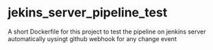 # jekins_server_pipeline_test
A short Dockerfile for this project to test the pipeline on jenkins server automatically uysingt github webhook for any change event
